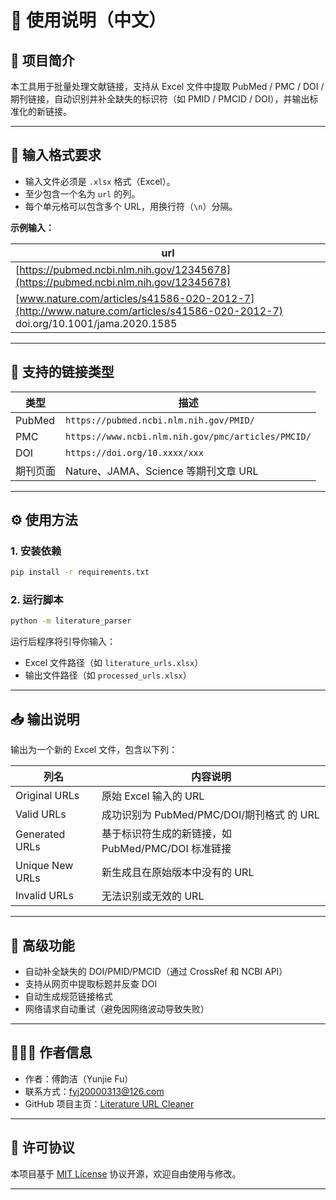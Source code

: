 # 📘 使用说明（中文）

## 📌 项目简介

本工具用于批量处理文献链接，支持从 Excel 文件中提取 PubMed / PMC / DOI / 期刊链接，自动识别并补全缺失的标识符（如 PMID / PMCID / DOI），并输出标准化的新链接。

---

## 🧾 输入格式要求

* 输入文件必须是 `.xlsx` 格式（Excel）。
* 至少包含一个名为 `url` 的列。
* 每个单元格可以包含多个 URL，用换行符（`\n`）分隔。

**示例输入：**

| url                                                                                                                             |
| ------------------------------------------------------------------------------------------------------------------------------- |
| [https://pubmed.ncbi.nlm.nih.gov/12345678](https://pubmed.ncbi.nlm.nih.gov/12345678)                                            |
| [www.nature.com/articles/s41586-020-2012-7](http://www.nature.com/articles/s41586-020-2012-7)<br>doi.org/10.1001/jama.2020.1585 |

---

## 🧪 支持的链接类型

| 类型     | 描述                                                 |
| ------ | -------------------------------------------------- |
| PubMed | `https://pubmed.ncbi.nlm.nih.gov/PMID/`            |
| PMC    | `https://www.ncbi.nlm.nih.gov/pmc/articles/PMCID/` |
| DOI    | `https://doi.org/10.xxxx/xxx`                      |
| 期刊页面   | Nature、JAMA、Science 等期刊文章 URL                      |

---

## ⚙️ 使用方法

### 1. 安装依赖

```bash
pip install -r requirements.txt
```

### 2. 运行脚本

```bash
python -m literature_parser
```

运行后程序将引导你输入：

* Excel 文件路径（如 `literature_urls.xlsx`）
* 输出文件路径（如 `processed_urls.xlsx`）

---

## 📥 输出说明

输出为一个新的 Excel 文件，包含以下列：

| 列名            | 内容说明                              |
| ------------- | --------------------------------- |
| Original URLs| 原始 Excel 输入的 URL                  |
| Valid URLs| 成功识别为 PubMed/PMC/DOI/期刊格式 的 URL     |
| Generated URLs | 基于标识符生成的新链接，如 PubMed/PMC/DOI 标准链接 |
| Unique New URLs| 新生成且在原始版本中没有的 URL                    |
| Invalid URLs | 无法识别或无效的 URL                      |

---

## 🧰 高级功能

* 自动补全缺失的 DOI/PMID/PMCID（通过 CrossRef 和 NCBI API）
* 支持从网页中提取标题并反查 DOI
* 自动生成规范链接格式
* 网络请求自动重试（避免因网络波动导致失败）

---

## 👩🏻‍💻 作者信息

* 作者：傅韵洁（Yunjie Fu）
* 联系方式：[fyj20000313@126.com](mailto:fyj20000313@126.com)
* GitHub 项目主页：[Literature URL Cleaner](https://github.com/your-username/literature-url-cleaner)

---

## 📜 许可协议

本项目基于 [MIT License](../LICENSE) 协议开源，欢迎自由使用与修改。

---
